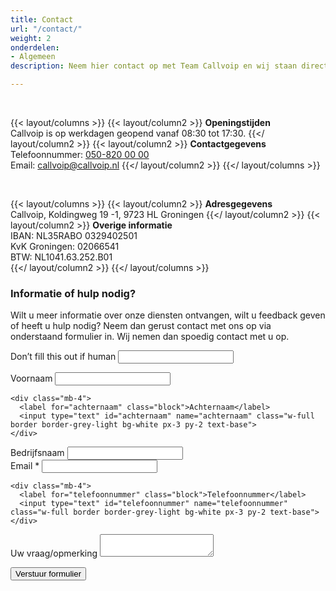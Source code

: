 ```yaml
---
title: Contact
url: "/contact/"
weight: 2
onderdelen:
- Algemeen
description: Neem hier contact op met Team Callvoip en wij staan direct paraat met passend advies op jouw vragen. Callvoip, Koldingweg 19 -1, 9723 HL Groningen

---
```

<br>

{{< layout/columns >}}
{{< layout/column2 >}}
**Openingstijden** <br> Callvoip is op werkdagen geopend vanaf 08:30 tot 17:30.
{{</ layout/column2 >}}
{{< layout/column2 >}}
**Contactgegevens** <br> Telefoonnummer: [050-820 00 00](tel:+31508200000) <br> Email: [callvoip@callvoip.nl](https://www.callvoiptelefonie.nl/contact/contactgegevens/)
{{</ layout/column2 >}}
{{</ layout/columns >}}

<br>

{{< layout/columns >}}
{{< layout/column2 >}}
**Adresgegevens** <br>
Callvoip, Koldingweg 19 -1, 9723 HL Groningen
{{</ layout/column2 >}}
{{< layout/column2 >}}
**Overige informatie**
<br>IBAN: NL35RABO 0329402501 <br> KvK Groningen: 02066541 <br> BTW: NL1041.63.252.B01 <br>
{{</ layout/column2 >}}
{{</ layout/columns >}}<br>

### Informatie of hulp nodig?

Wilt u meer informatie over onze diensten ontvangen, wilt u feedback geven of heeft u hulp nodig? Neem dan gerust contact met ons op via onderstaand formulier in. Wij nemen dan spoedig contact met u op.

<form class="mb-6" name="contactformulier" action="/contact/verzonden" accept-charset="UTF-8" method="POST" data-netlify="true">
  <input type="hidden" name="form-name" value="contactformulier">
  <p class="hidden"><label>Don’t fill this out if human <input name="bot-field"></label></p>

  <p><input type="hidden" id="formlayout" name="formlayout" value="d-126942c712c44ec98eb3f158d6b2c826" class="hidden"></p>
  <p><input type="hidden" id="formto" name="formto" value="aanvragen" class="hidden"></p>

  <div class="layout-split">
    <div class="mb-4">
      <label for="voornaam" class="block">Voornaam</label>
      <input type="text" id="voornaam" name="voornaam" class="w-full border border-grey-light bg-white px-3 py-2 text-base">
    </div>

    <div class="mb-4">
      <label for="achternaam" class="block">Achternaam</label>
      <input type="text" id="achternaam" name="achternaam" class="w-full border border-grey-light bg-white px-3 py-2 text-base">
    </div>
  </div>

  <div class="mb-4">
    <label for="bedrijfsnaam" class="block">Bedrijfsnaam</label>
    <input type="text" id="bedrijfsnaam" name="bedrijfsnaam" class="w-full border border-grey-light bg-white px-3 py-2 text-base">
  </div>

  <div class="layout-split">
    <div class="mb-4">
      <label for="email" class="block">Email <span class="text-red">*</span></label>
      <input type="email" id="email" name="email" required class="w-full border border-grey-light bg-white px-3 py-2 text-base">
    </div>

    <div class="mb-4">
      <label for="telefoonnummer" class="block">Telefoonnummer</label>
      <input type="text" id="telefoonnummer" name="telefoonnummer" class="w-full border border-grey-light bg-white px-3 py-2 text-base">
    </div>
  </div>

  <div class="mb-4">
    <label for="vraag" class="block">Uw vraag/opmerking</label>
    <textarea id="vraag" name="vraag" class="w-full border border-grey-light bg-white px-3 py-2 text-base"></textarea>
  </div>

  <p><button type="submit" class="button">Verstuur formulier</button></p>
</form>


